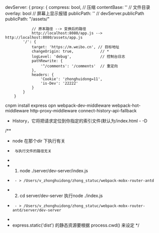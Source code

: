  devServer: {
        proxy: {
            compress: bool, // 压缩
            contentBase: '' // 文件目录
            overlay: bool // 屏幕上显示报错
            publicPath: ''
            // devServer.publicPath
                publicPath: "/assets/"

                // 原本路径 --> 变换后的路径
                http://localhost:8080/app.js --> http://localhost:8080/assets/app.js
            '/': {
                target: 'https://m.weibo.cn', // 目标地址
                changeOrigin: true,            // * 
                logLevel: 'debug',             // 控制台日志
                pathRewrite: {
                    '^/comments': '/comments'  // 重定向
                },
                headers: {
                    'Cookie': 'zhonghuidong=11',
                    'is-Dev': '22222'
                }
            }
        }

cnpm install 
express 
opn 
webpack-dev-middleware 
webpack-hot-middleware 
http-proxy-middleware 
connect-history-api-fallback 
- History，它将把请求定位到你指定的索引文件(默认为/index.html -
-D

/**
 * node 在那个dir 下执行有关
 *      与执行文件的路径无关
 * 
 * 1.   node ./server/dev-server/index.js
 *      - > /Users/v_zhonghuidong/zhong_statuc/webpack-mobx-router-antd
 * 2.   cd server/dev-server  执行node ./index.js
 *      - > /Users/v_zhonghuidong/zhong_statuc/webpack-mobx-router-antd/server/dev-server
 * 
 * express.static('dist') 的静态资源要根据 process.cwd() 来设定
 */